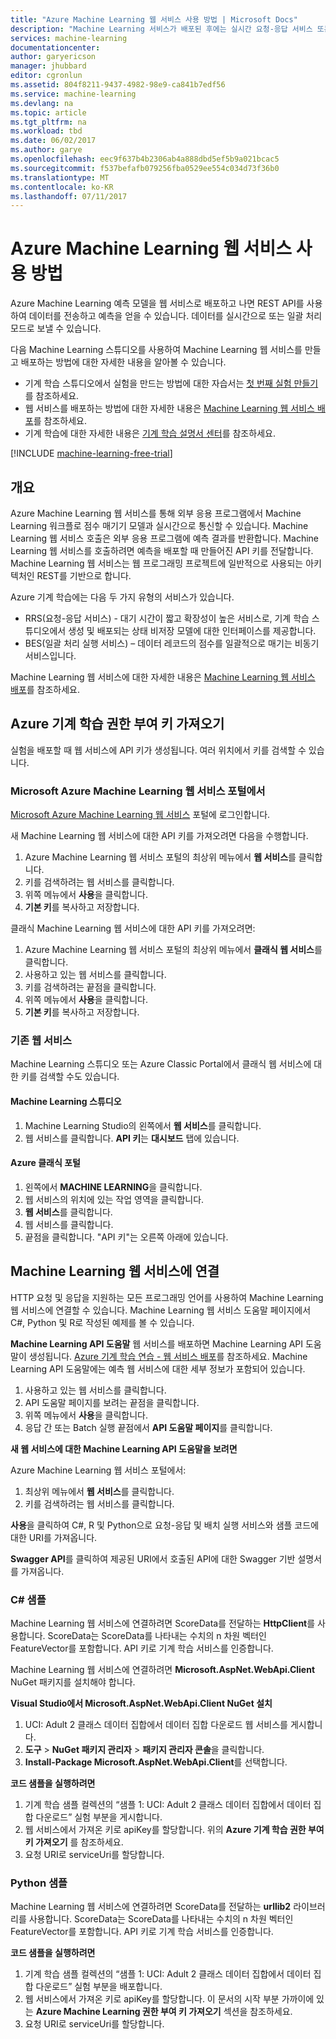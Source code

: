 ```yaml
---
title: "Azure Machine Learning 웹 서비스 사용 방법 | Microsoft Docs"
description: "Machine Learning 서비스가 배포된 후에는 실시간 요청-응답 서비스 또는 일괄 처리 실행 서비스로 RESTFul 웹 서비스를 사용할 수 있습니다."
services: machine-learning
documentationcenter: 
author: garyericson
manager: jhubbard
editor: cgronlun
ms.assetid: 804f8211-9437-4982-98e9-ca841b7edf56
ms.service: machine-learning
ms.devlang: na
ms.topic: article
ms.tgt_pltfrm: na
ms.workload: tbd
ms.date: 06/02/2017
ms.author: garye
ms.openlocfilehash: eec9f637b4b2306ab4a888dbd5ef5b9a021bcac5
ms.sourcegitcommit: f537befafb079256fba0529ee554c034d73f36b0
ms.translationtype: MT
ms.contentlocale: ko-KR
ms.lasthandoff: 07/11/2017
---
```

# <a name="how-to-consume-an-azure-machine-learning-web-service"></a>Azure Machine Learning 웹 서비스 사용 방법

Azure Machine Learning 예측 모델을 웹 서비스로 배포하고 나면 REST API를 사용하여 데이터를 전송하고 예측을 얻을 수 있습니다. 데이터를 실시간으로 또는 일괄 처리 모드로 보낼 수 있습니다.

다음 Machine Learning 스튜디오를 사용하여 Machine Learning 웹 서비스를 만들고 배포하는 방법에 대한 자세한 내용을 알아볼 수 있습니다.

* 기계 학습 스튜디오에서 실험을 만드는 방법에 대한 자습서는 [첫 번째 실험 만들기](machine-learning-create-experiment.md)를 참조하세요.
* 웹 서비스를 배포하는 방법에 대한 자세한 내용은 [Machine Learning 웹 서비스 배포](machine-learning-publish-a-machine-learning-web-service.md)를 참조하세요.
* 기계 학습에 대한 자세한 내용은 [기계 학습 설명서 센터](https://azure.microsoft.com/documentation/services/machine-learning/)를 참조하세요.

[!INCLUDE [machine-learning-free-trial](../../includes/machine-learning-free-trial.md)]

## <a name="overview"></a>개요
Azure Machine Learning 웹 서비스를 통해 외부 응용 프로그램에서 Machine Learning 워크플로 점수 매기기 모델과 실시간으로 통신할 수 있습니다. Machine Learning 웹 서비스 호출은 외부 응용 프로그램에 예측 결과를 반환합니다. Machine Learning 웹 서비스를 호출하려면 예측을 배포할 때 만들어진 API 키를 전달합니다. Machine Learning 웹 서비스는 웹 프로그래밍 프로젝트에 일반적으로 사용되는 아키텍처인 REST를 기반으로 합니다.

Azure 기계 학습에는 다음 두 가지 유형의 서비스가 있습니다.

* RRS(요청-응답 서비스) - 대기 시간이 짧고 확장성이 높은 서비스로, 기계 학습 스튜디오에서 생성 및 배포되는 상태 비저장 모델에 대한 인터페이스를 제공합니다.
* BES(일괄 처리 실행 서비스) – 데이터 레코드의 점수를 일괄적으로 매기는 비동기 서비스입니다.

Machine Learning 웹 서비스에 대한 자세한 내용은 [Machine Learning 웹 서비스 배포](machine-learning-publish-a-machine-learning-web-service.md)를 참조하세요.

## <a name="get-an-azure-machine-learning-authorization-key"></a>Azure 기계 학습 권한 부여 키 가져오기
실험을 배포할 때 웹 서비스에 API 키가 생성됩니다. 여러 위치에서 키를 검색할 수 있습니다.

### <a name="from-the-microsoft-azure-machine-learning-web-services-portal"></a>Microsoft Azure Machine Learning 웹 서비스 포털에서
[Microsoft Azure Machine Learning 웹 서비스](https://services.azureml.net) 포털에 로그인합니다.

새 Machine Learning 웹 서비스에 대한 API 키를 가져오려면 다음을 수행합니다.

1. Azure Machine Learning 웹 서비스 포털의 최상위 메뉴에서 **웹 서비스**를 클릭합니다.
2. 키를 검색하려는 웹 서비스를 클릭합니다.
3. 위쪽 메뉴에서 **사용**을 클릭합니다.
4. **기본 키**를 복사하고 저장합니다.

클래식 Machine Learning 웹 서비스에 대한 API 키를 가져오려면:

1. Azure Machine Learning 웹 서비스 포털의 최상위 메뉴에서 **클래식 웹 서비스**를 클릭합니다.
2. 사용하고 있는 웹 서비스를 클릭합니다.
3. 키를 검색하려는 끝점을 클릭합니다.
4. 위쪽 메뉴에서 **사용**을 클릭합니다.
5. **기본 키**를 복사하고 저장합니다.

### <a name="classic-web-service"></a>기존 웹 서비스
 Machine Learning 스튜디오 또는 Azure Classic Portal에서 클래식 웹 서비스에 대한 키를 검색할 수도 있습니다.

#### <a name="machine-learning-studio"></a>Machine Learning 스튜디오
1. Machine Learning Studio의 왼쪽에서 **웹 서비스**를 클릭합니다.
2. 웹 서비스를 클릭합니다. **API 키**는 **대시보드** 탭에 있습니다.

#### <a name="azure-classic-portal"></a>Azure 클래식 포털
1. 왼쪽에서 **MACHINE LEARNING**을 클릭합니다.
2. 웹 서비스의 위치에 있는 작업 영역을 클릭합니다.
3. **웹 서비스**를 클릭합니다.
4. 웹 서비스를 클릭합니다.
5. 끝점을 클릭합니다. "API 키"는 오른쪽 아래에 있습니다.

## <a id="connect"></a>Machine Learning 웹 서비스에 연결
HTTP 요청 및 응답을 지원하는 모든 프로그래밍 언어를 사용하여 Machine Learning 웹 서비스에 연결할 수 있습니다. Machine Learning 웹 서비스 도움말 페이지에서 C#, Python 및 R로 작성된 예제를 볼 수 있습니다.

**Machine Learning API 도움말** 웹 서비스를 배포하면 Machine Learning API 도움말이 생성됩니다. [Azure 기계 학습 연습 - 웹 서비스 배포](machine-learning-walkthrough-5-publish-web-service.md)를 참조하세요.
Machine Learning API 도움말에는 예측 웹 서비스에 대한 세부 정보가 포함되어 있습니다.

1. 사용하고 있는 웹 서비스를 클릭합니다.
2. API 도움말 페이지를 보려는 끝점을 클릭합니다.
3. 위쪽 메뉴에서 **사용**을 클릭합니다.
4. 응답 간 또는 Batch 실행 끝점에서 **API 도움말 페이지**를 클릭합니다.

**새 웹 서비스에 대한 Machine Learning API 도움말을 보려면**

Azure Machine Learning 웹 서비스 포털에서:

1. 최상위 메뉴에서 **웹 서비스**를 클릭합니다.
2. 키를 검색하려는 웹 서비스를 클릭합니다.

**사용**을 클릭하여 C#, R 및 Python으로 요청-응답 및 배치 실행 서비스와 샘플 코드에 대한 URI를 가져옵니다.

**Swagger API**를 클릭하여 제공된 URI에서 호출된 API에 대한 Swagger 기반 설명서를 가져옵니다.

### <a name="c-sample"></a>C# 샘플
Machine Learning 웹 서비스에 연결하려면 ScoreData를 전달하는 **HttpClient**를 사용합니다. ScoreData는 ScoreData를 나타내는 수치의 n 차원 벡터인 FeatureVector를 포함합니다. API 키로 기계 학습 서비스를 인증합니다.

Machine Learning 웹 서비스에 연결하려면 **Microsoft.AspNet.WebApi.Client** NuGet 패키지를 설치해야 합니다.

**Visual Studio에서 Microsoft.AspNet.WebApi.Client NuGet 설치**

1. UCI: Adult 2 클래스 데이터 집합에서 데이터 집합 다운로드 웹 서비스를 게시합니다.
2. **도구** > **NuGet 패키지 관리자** > **패키지 관리자 콘솔**을 클릭합니다.
3. **Install-Package Microsoft.AspNet.WebApi.Client**를 선택합니다.

**코드 샘플을 실행하려면**

1. 기계 학습 샘플 컬렉션의 “샘플 1: UCI: Adult 2 클래스 데이터 집합에서 데이터 집합 다운로드” 실험 부분을 게시합니다.
2. 웹 서비스에서 가져온 키로 apiKey를 할당합니다. 위의 **Azure 기계 학습 권한 부여 키 가져오기** 를 참조하세요.
3. 요청 URI로 serviceUri를 할당합니다.

### <a name="python-sample"></a>Python 샘플
Machine Learning 웹 서비스에 연결하려면 ScoreData를 전달하는 **urllib2** 라이브러리를 사용합니다. ScoreData는 ScoreData를 나타내는 수치의 n 차원 벡터인 FeatureVector를 포함합니다. API 키로 기계 학습 서비스를 인증합니다.

**코드 샘플을 실행하려면**

1. 기계 학습 샘플 컬렉션의 “샘플 1: UCI: Adult 2 클래스 데이터 집합에서 데이터 집합 다운로드” 실험 부분을 배포합니다.
2. 웹 서비스에서 가져온 키로 apiKey를 할당합니다. 이 문서의 시작 부분 가까이에 있는 **Azure Machine Learning 권한 부여 키 가져오기** 섹션을 참조하세요.
3. 요청 URI로 serviceUri를 할당합니다.

